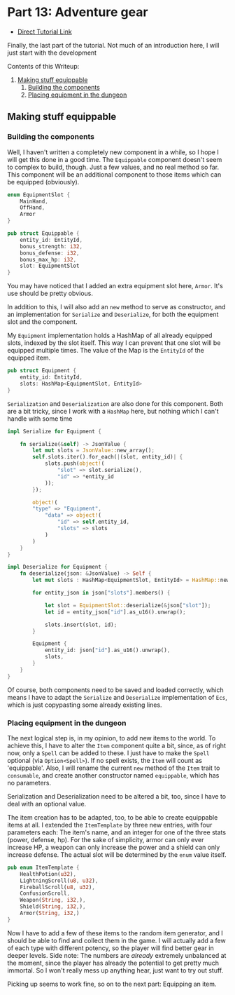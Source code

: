 # Part 13: Adventure gear

- [Direct Tutorial Link](http://rogueliketutorials.com/libtcod/13)


Finally, the last part of the tutorial. Not much of an introduction here, I will just start with the development

Contents of this Writeup:

1. [Making stuff equippable](#making-stuff-equippable)
    1. [Building the components](#building-the-components)
    2. [Placing equipment in the dungeon](#placing-equipment-in-the-dungeon)

## Making stuff equippable

### Building the components

Well, I haven't written a completely new component in a while, so I hope I will get this done in a good time. The 
`Equippable` component doesn't seem to complex to build, though. Just a few values, and no real method so far. This
component will be an additional component to those items which can be equipped (obviously).

```rust
enum EquipmentSlot {
    MainHand,
    OffHand,
    Armor
}

pub struct Equippable {
    entity_id: EntityId,
    bonus_strength: i32,
    bonus_defense: i32,
    bonus_max_hp: i32,
    slot: EquipmentSlot
}

```

You may have noticed that I added an extra equipment slot here, `Armor`. It's use should be pretty obvious.

In addition to this, I will also add an `new` method to serve as constructor, and an implementation for `Serialize` 
and `Deserialize`, for both the equipment slot and the component.

My `Equipment` implementation holds a HashMap of all already equipped slots, indexed by the slot itself. This way
I can prevent that one slot will be equipped multiple times. The value of the Map is the `EntityId` of the equipped
item.


```rust
pub struct Equipment {
    entity_id: EntityId,
    slots: HashMap<EquipmentSlot, EntityId>
}
```

`Serialization` and `Deserialization` are also done for this component. Both are a bit tricky, since I work with
a `HashMap` here, but nothing which I can't handle with some time

```rust
impl Serialize for Equipment {

    fn serialize(&self) -> JsonValue {
        let mut slots = JsonValue::new_array();
        self.slots.iter().for_each(|(slot, entity_id)| {
            slots.push(object!(
                "slot" => slot.serialize(),
                "id" => *entity_id
            ));
        });

        object!(
        "type" => "Equipment",
            "data" => object!(
                "id" => self.entity_id,
                "slots" => slots
            )
        )
    }
}

impl Deserialize for Equipment {
    fn deserialize(json: &JsonValue) -> Self {
        let mut slots : HashMap<EquipmentSlot, EntityId> = HashMap::new();

        for entity_json in json["slots"].members() {

            let slot = EquipmentSlot::deserialize(&json["slot"]);
            let id = entity_json["id"].as_u16().unwrap();

            slots.insert(slot, id);
        }

        Equipment {
            entity_id: json["id"].as_u16().unwrap(),
            slots, 
        }
    }
}
```

Of course, both components need to be saved and loaded correctly, which means I have to adapt the `Serialize` and
`Deserialize` implementation of `Ecs`, which is just copypasting some already existing lines.

### Placing equipment in the dungeon

The next logical step is, in my opinion, to add new items to the world. To achieve this, I have to alter the `Item` 
component quite a bit, since, as of right now, only a `Spell` can be added to these. I just have to make the `Spell`
optional (via `Option<Spell>`). If no spell exists, the `Item` will count as 'equippable'. Also, I will rename the current
`new` method of the `Item` trait to `consumable`, and create another constructor named `equippable`, which has no parameters. 

Serialization and Deserialization need to be altered a bit, too, since I have to deal with an optional value.

The item creation has to be adapted, too, to be able to create equippable items at all. I extended the `ItemTemplate` by
three new entries, with four parameters each: The item's name, and an integer for one of the three stats (power, defense, hp).
For the sake of simplicity, armor can only ever increase HP, a weapon can only increase the power and a shield can
only increase defense. The actual slot will be determined by the `enum` value itself.

```rust
pub enum ItemTemplate {
    HealthPotion(u32),
    LightningScroll(u8, u32),
    FireballScroll(u8, u32),
    ConfusionScroll,
    Weapon(String, i32,),
    Shield(String, i32,),
    Armor(String, i32,)
}
```

Now I have to add a few of these items to the random item generator, and I should be able to find and collect them in the
game. I will actually add a few of each type with different potency, so the player will find better gear in deeper levels.
Side note: The numbers are _already_ extremely unbalanced at the moment, since the player has already the potential to
get pretty much immortal. So I won't really mess up anything hear, just want to try out stuff.

Picking up seems to work fine, so on to the next part: Equipping an item.
